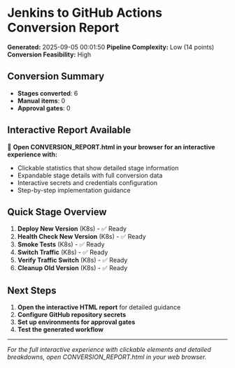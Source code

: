 # Jenkins to GitHub Actions Conversion Report

**Generated:** 2025-09-05 00:01:50
**Pipeline Complexity:** Low (14 points)
**Conversion Feasibility:** High

## Conversion Summary
- **Stages converted**: 6
- **Manual items**: 0
- **Approval gates**: 0

## Interactive Report Available
📱 **Open CONVERSION_REPORT.html in your browser for an interactive experience with:**
- Clickable statistics that show detailed stage information
- Expandable stage details with full conversion data
- Interactive secrets and credentials configuration
- Step-by-step implementation guidance

## Quick Stage Overview

1. **Deploy New Version** (K8s) - ✅ Ready
2. **Health Check New Version** (K8s) - ✅ Ready
3. **Smoke Tests** (K8s) - ✅ Ready
4. **Switch Traffic** (K8s) - ✅ Ready
5. **Verify Traffic Switch** (K8s) - ✅ Ready
6. **Cleanup Old Version** (K8s) - ✅ Ready

## Next Steps
1. **Open the interactive HTML report** for detailed guidance
2. **Configure GitHub repository secrets**
3. **Set up environments for approval gates**
4. **Test the generated workflow**

---
*For the full interactive experience with clickable elements and detailed breakdowns, open CONVERSION_REPORT.html in your web browser.*